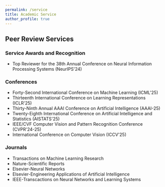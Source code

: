 ```yaml
---
permalink: /service
title: Academic Service
author_profile: true
---
```


## Peer Review Services

### Service Awards and Recognition
* Top Reviewer for the 38th Annual Conference on Neural Information Processing Systems (NeurIPS'24)<br>

### Conferences

* Forty-Second International Conference on Machine Learning (ICML'25)<br>
* Thirteenth International Conference on Learning Representations (ICLR'25)<br>
* Thirty-Ninth Annual AAAI Conference on Artificial Intelligence (AAAI-25)<br>
* Twenty-Eighth International Conference on Artificial Intelligence and Statistics (AISTATS'25)<br>
* IEEE/CVF Computer Vision and Pattern Recognition Conference (CVPR'24-25)<br>
* International Conference on Computer Vision (ICCV'25)<br>

### Journals
* Transactions on Machine Learning Research<br>
* Nature-Scientific Reports<br>
* Elsevier-Neural Networks<br>
* Elsevier-Engineering Applications of Artificial Intelligence<br>
* IEEE-Transcactions on Neural Networks and Learning Systems

